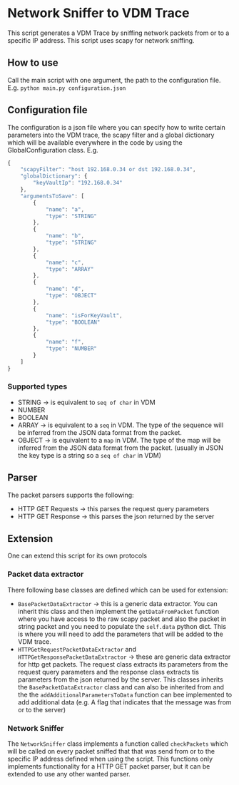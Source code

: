 # Network Sniffer to VDM Trace
This script generates a VDM Trace by sniffing network packets from or to a specific IP address. This script uses scapy for network sniffing.

## How to use
Call the main script with one argument, the path to the configuration file.
E.g. `python main.py configuration.json`

## Configuration file
The configuration is a json file where you can specify how to write certain parameters into the VDM trace, the scapy filter and a global dictionary which will be available everywhere in the code by using the GlobalConfiguration class.
E.g.
```javascript
{
    "scapyFilter": "host 192.168.0.34 or dst 192.168.0.34",
    "globalDictionary": {
        "keyVaultIp": "192.168.0.34"
    },
    "argumentsToSave": [
        {
            "name": "a",
            "type": "STRING"
        },
        {
            "name": "b",
            "type": "STRING"
        },
        {
            "name": "c",
            "type": "ARRAY"
        },
        {
            "name": "d",
            "type": "OBJECT"
        },
        {
            "name": "isForKeyVault",
            "type": "BOOLEAN"
        },
        {
            "name": "f",
            "type": "NUMBER"
        }
    ]
}
```

### Supported types
- STRING -> is equivalent to `seq of char` in VDM
- NUMBER
- BOOLEAN
- ARRAY -> is equivalent to a `seq` in VDM. The type of the sequence will be inferred from the JSON data format from the packet.
- OBJECT -> is equivalent to a `map` in VDM. The type of the map will be inferred from the JSON data format from the packet. (usually in JSON the key type is a string so a `seq of char` in VDM)

## Parser
The packet parsers supports the following:
- HTTP GET Requests -> this parses the request query parameters
- HTTP GET Response -> this parses the json returned by the server

## Extension
One can extend this script for its own protocols

### Packet data extractor
There following base classes are defined which can be used for extension:
- `BasePacketDataExtractor` -> this is a generic data extractor. You can inherit this class and then implement the `getDataFromPacket` function where you have access to the raw scapy packet and also the packet in string packet and you need to populate the `self.data` python dict. This is where you will need to add the parameters that will be added to the VDM trace.
- `HTTPGetRequestPacketDataExtractor` and `HTTPGetResponsePacketDataExtractor` -> these are generic data extractor for http get packets. The request class extracts its parameters from the request query parameters and the response class extracts tis parameters from the json returned by the server. This classes inherits the `BasePacketDataExtractor` class and can also be inherited from and the the `addAdditionalParametersToData` function can bee implemented to add additional data (e.g. A flag that indicates that the message was from or to the server)

### Network Sniffer
The `NetworkSniffer` class implements a function called `checkPackets` which will be called on every packet sniffed that that was send from or to the specific IP address defined when using the script. This functions only implements functionality for a HTTP GET packet parser, but it can be extended to use any other wanted parser.
